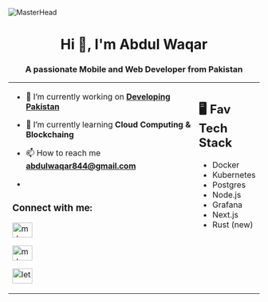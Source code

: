 ![MasterHead](https://camo.githubusercontent.com/ba9f3bd30647e352a3f5e1e45eb45c6ec7bad6155cd16aaedf4a426738da0ca5/68747470733a2f2f696e646f616e616c79746963612e636f6d2f7374617469632f696d616765732f62616e6e6572722e676966)
<h1 align="center">Hi 👋, I'm Abdul Waqar</h1>
<h3 align="center">A passionate Mobile and Web Developer from Pakistan</h3>

<table><tr>
<td valign="top" width="75%">


- 🔭 I’m currently working on **[Developing Pakistan](https://developingpakistan.com)**

- 🌱 I’m currently learning **Cloud Computing & Blockchaing**

- 📫 How to reach me **abdulwaqar844@gmail.com**

- 

<h3 align="left">Connect with me:</h3>
<p align="left">
<a href="https://linkedin.com/in/abdulwaqar844" target="blank"><img align="center" src="https://raw.githubusercontent.com/rahuldkjain/github-profile-readme-generator/master/src/images/icons/Social/linked-in-alt.svg" alt="md asif" height="30" width="40" /></a>

<a href="https://fb.com/abdulwaqar844" target="blank"><img align="center" src="https://raw.githubusercontent.com/rahuldkjain/github-profile-readme-generator/master/src/images/icons/Social/facebook.svg" alt="md asif" height="30" width="40" /></a>

<a href="https://instagram.com/abdulwaqar844" target="blank"><img align="center" src="https://raw.githubusercontent.com/rahuldkjain/github-profile-readme-generator/master/src/images/icons/Social/instagram.svg" alt="lets_code-with_me" height="30" width="40" /></a>
</p>

</td><td valign="top" width="25%">

## 🖥️ Fav Tech Stack

- Docker
- Kubernetes
- Postgres 
- Node.js
- Grafana
- Next.js
- Rust (new)
 
</tr></tr></table> 
